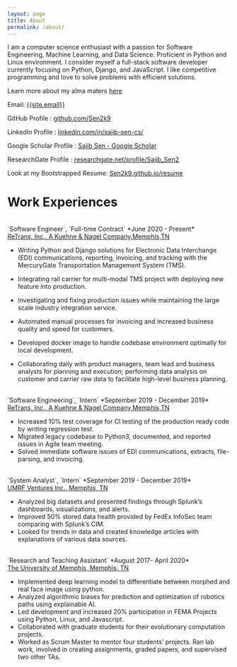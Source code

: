 ```yaml
---
layout: page
title: About
permalink: /about/
---
```

<p>
I am a computer science enthusiast with a passion for Software Engineering, Machine Learning, and Data Science. Proficient in Python and Linux environment. I consider myself a full-stack software developer currently focusing on Python, Django, and JavaScript. I like competitive programming and love to solve problems with efficient solutions.
</p>

Learn more about my alma maters <a href="{{ site.url }}/educations/">here</a>

Email: <a href="mailto:{{site.email}}?Subject=From Blog Site:">{{site.email}}</a>

GitHub Profile : <a href="https://github.com/Sen2k9" target="_blank">github.com/Sen2k9</a>

LinkedIn Profile : <a href="https://www.linkedin.com/in/sajib-sen-cs/" target="_blank">linkedin.com/in/sajib-sen-cs/</a>

Google Scholar Profile : <a href="https://scholar.google.com/citations?user=cM6n59UAAAAJ&hl=en" target="_blank">Sajib Sen - Google Scholar</a>

ResearchGate Profile : <a href="https://www.researchgate.net/profile/Sajib_Sen2" target="_blank">researchgate.net/profile/Sajib_Sen2</a>

Look at my Bootstrapped Resume: <a href="https://sen2k9.github.io/resume/" target="_blank">Sen2k9.github.io/resume</a>
<br>
# Work Experiences

<br>
`Software Engineer`, `Full-time Contract` *June 2020 - Present*<br>
<a href="http://www.retrans.com/" target="_blank">ReTrans, Inc., A Kuehne & Nagel Company,Memphis,TN</a>


- Writing Python and Django solutions for Electronic Data Interchange (EDI) communications, reporting,
invoicing, and tracking with the MercuryGate Transportation Management System (TMS).
- Integrating rail carrier for multi-modal TMS project with deploying new feature into production.

- Investigating and fixing production issues while maintaining the large scale industry integration service.

- Automated manual processes for invoicing and increased business quality and speed for customers.

- Developed docker image to handle codebase environment optimally for local development.

- Collaborating daily with product managers, team lead and business analysts for planning and execution;
performing data analysis on customer and carrier raw data to facilitate high-level business planning.

<br>
`Software Engineering`, `Intern` *September 2019 - December 2019*<br>
<a href="http://www.retrans.com/" target="_blank">ReTrans, Inc., A Kuehne & Nagel Company,Memphis,TN</a>

- Increased 10% test coverage for CI testing of the production ready code by writing regression test.
- Migrated legacy codebase to Python3, documented, and reported issues in Agile team meeting.
- Solved immediate software issues of EDI communications, extracts, file-parsing, and invoicing.

<br>                              
`System Analyst`, `Intern` *September 2019 - December 2019*<br>
<a href="http://umrfventures.com/" target="_blank">UMRF Ventures Inc., Memphis, TN</a>

- Analyzed big datasets and presented findings through Splunk’s dashboards, visualizations, and alerts.
- Improved 50% stored data health provided by FedEx InfoSec team comparing with Splunk’s CIM.
- Looked for trends in data and created knowledge articles with explanations of various data sources.

<br>
`Research and Teaching Assistant` *August 2017- April 2020*<br>
<a href="https://www.memphis.edu/" target="_blank">The University of Memphis, Memphis, TN</a>


- Implemented deep learning model to differentiate between morphed and real face image using python.
- Analyzed algorithmic biases for prediction and optimization of robotics paths using explainable AI.
- Led development and increased 20\% participation in FEMA Projects using Python, Linux, and Javascript.
- Collaborated with graduate students for their evolutionary computation projects.
- Worked as Scrum Master to mentor four students’ projects. Ran lab work, involved in creating assignments, graded papers, and supervised two other TAs.
